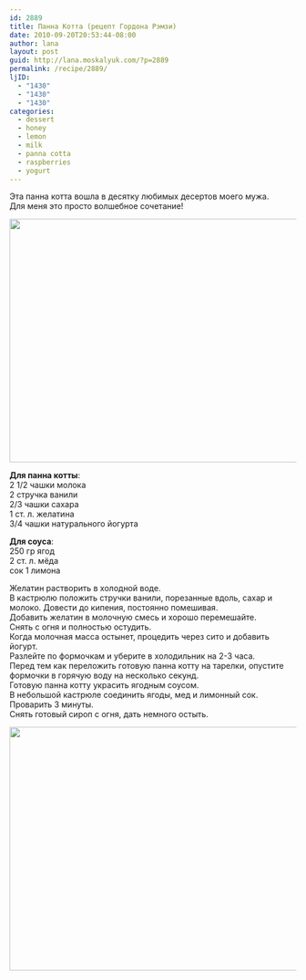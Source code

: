 ```yaml
---
id: 2889
title: Панна Котта (рецепт Гордона Рэмзи)
date: 2010-09-20T20:53:44-08:00
author: lana
layout: post
guid: http://lana.moskalyuk.com/?p=2889
permalink: /recipe/2889/
ljID:
  - "1430"
  - "1430"
  - "1430"
categories:
  - dessert
  - honey
  - lemon
  - milk
  - panna cotta
  - raspberries
  - yogurt
---
```

Эта панна котта вошла в десятку любимых десертов моего мужа.  
Для меня это просто волшебное сочетание!

<img loading="lazy" class="alignnone" title="panna cotta" src="http://farm5.static.flickr.com/4089/5010002937_3f41faa6bd_z.jpg" alt="" width="640" height="427" /> 

**Для панна котты**:  
2 1/2 чашки молока  
2 стручка ванили  
2/3 чашки сахара  
1 ст. л. желатина  
3/4 чашки натурального йогурта

**Для соуса**:  
250 гр ягод  
2 ст. л. мёда  
сок 1 лимона

Желатин растворить в холодной воде.  
В кастрюлю положить стручки ванили, порезанные вдоль, сахар и молоко. Довести до кипения, постоянно помешивая.  
Добавить желатин в молочную смесь и хорошо перемешайте.  
Снять с огня и полностью остудить.  
Когда молочная масса остынет, процедить через сито и добавить йогурт.  
Разлейте по формочкам и уберите в холодильник на 2-3 часа.  
Перед тем как переложить готовую панна котту на тарелки, опустите формочки в горячую воду на несколько секунд.  
Готовую панна котту украсить ягодным соусом.  
В небольшой кастрюле соединить ягоды, мед и лимонный сок.  
Проварить 3 минуты.  
Снять готовый сироп с огня, дать немного остыть.

<img loading="lazy" class="alignnone" title="panna cotta" src="http://farm5.static.flickr.com/4108/5010621008_c9574fc301_z.jpg" alt="" width="640" height="427" />